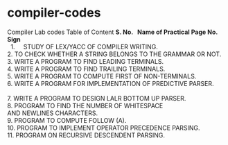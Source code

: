 # compiler-codes
Compiler Lab codes
Table of Content
<b>S. No.    Name of Practical	Page No.	Sign</b><br>
    1.      STUDY OF LEX/YACC OF COMPILER WRITING.		<br>
    2.	    TO CHECK WHETHER A STRING BELONGS TO THE GRAMMAR OR NOT. 		<br>
    3.	    WRITE A PROGRAM TO FIND LEADING TERMINALS.		<br>
    4.    	WRITE A PROGRAM TO FIND TRAILING TERMINALS.		<br>
    5.	    WRITE A PROGRAM TO COMPUTE FIRST OF NON-TERMINALS.		<br>
    6.	    WRITE A PROGRAM FOR IMPLEMENTATION OF PREDICTIVE PARSER.<br>		
    7.    	WRITE A PROGRAM TO DESIGN LALR BOTTOM UP PARSER.		<br>
    8.	    PROGRAM TO FIND THE NUMBER OF WHITESPACE<br>
            AND NEWLINES CHARACTERS. 		<br>
    9.	    PROGRAM TO COMPUTE FOLLOW (A).		<br>
    10.	    PROGRAM TO IMPLEMENT OPERATOR PRECEDENCE PARSING.		<br>
    11.	    PROGRAM ON RECURSIVE DESCENDENT PARSING.		<br>

